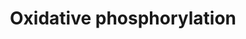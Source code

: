 ---
annotations:
- id: PW:0001059
  parent: classic metabolic pathway
  type: Pathway Ontology
  value: oxidative phosphorylation pathway
authors:
- MaintBot
- Ddigles
- Mkutmon
citedin:
- link: PMC8856713
- link: PMC6657571
description: ''
last-edited: 2019-09-17
organisms:
- Mus musculus
redirect_from:
- /index.php/Pathway:WP1248
- /instance/WP1248
revision: null
schema-jsonld:
- '@context': https://schema.org/
  '@id': https://wikipathways.github.io/pathways/WP1248.html
  '@type': Dataset
  creator:
    '@type': Organization
    name: WikiPathways
  description: ''
  keywords:
  - ADP
  - ATP
  - ATP6
  - Atp5a1
  - Atp5b
  - Atp5d
  - Atp5e
  - Atp5f1
  - Atp5g1
  - Atp5g2
  - Atp5g3
  - Atp5h
  - Atp5j
  - Atp5j2
  - Atp5k
  - Atp5l
  - Atp5o
  - Atp5s
  - Atp6ap1
  - Atp6ap2
  - B15
  - CI-SGDH
  - FASN2A
  - Gzmb
  - Hydrogen
  - LOC727762
  - NAD
  - NADH
  - ND1
  - ND2
  - ND3
  - ND4
  - ND4L
  - ND5
  - ND6
  - Ndufa10
  - Ndufa11
  - Ndufa2
  - Ndufa3
  - Ndufa4
  - Ndufa4l2
  - Ndufa5
  - Ndufa6
  - Ndufa7
  - Ndufa8
  - Ndufa9
  - Ndufb10
  - Ndufb2
  - Ndufb5
  - Ndufb6
  - Ndufb7
  - Ndufb8
  - Ndufb9
  - Ndufc1
  - Ndufc2
  - Ndufs1
  - Ndufs2
  - Ndufs3
  - Ndufs4
  - Ndufs5
  - Ndufs6
  - Ndufs7
  - Ndufs8
  - Ndufv1
  - Ndufv2
  - Ndufv3
  - mt-Atp6
  - mt-Atp8
  license: CC0
  name: Oxidative phosphorylation
seo: CreativeWork
title: Oxidative phosphorylation
wpid: WP1248
---